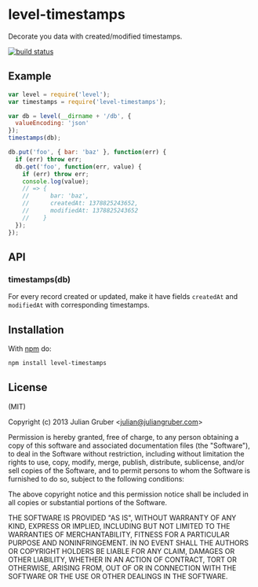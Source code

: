 # level-timestamps

Decorate you data with created/modified timestamps.

[![build status](https://secure.travis-ci.org/juliangruber/level-timestamps.png)](http://travis-ci.org/juliangruber/level-timestamps)

## Example

```js
var level = require('level');
var timestamps = require('level-timestamps');

var db = level(__dirname + '/db', {
  valueEncoding: 'json'
});
timestamps(db);

db.put('foo', { bar: 'baz' }, function(err) {
  if (err) throw err;
  db.get('foo', function(err, value) {
    if (err) throw err;
    console.log(value);
    // => {
    //      bar: 'baz',
    //      createdAt: 1378825243652,
    //      modifiedAt: 1378825243652
    //    }
  });
});
```

## API

### timestamps(db)

For every record created or updated, make it have fields
`createdAt` and `modifiedAt` with corresponding timestamps.

## Installation

With [npm](https://npmjs.org) do:

```bash
npm install level-timestamps
```

## License

(MIT)

Copyright (c) 2013 Julian Gruber &lt;julian@juliangruber.com&gt;

Permission is hereby granted, free of charge, to any person obtaining a copy of
this software and associated documentation files (the "Software"), to deal in
the Software without restriction, including without limitation the rights to
use, copy, modify, merge, publish, distribute, sublicense, and/or sell copies
of the Software, and to permit persons to whom the Software is furnished to do
so, subject to the following conditions:

The above copyright notice and this permission notice shall be included in all
copies or substantial portions of the Software.

THE SOFTWARE IS PROVIDED "AS IS", WITHOUT WARRANTY OF ANY KIND, EXPRESS OR
IMPLIED, INCLUDING BUT NOT LIMITED TO THE WARRANTIES OF MERCHANTABILITY,
FITNESS FOR A PARTICULAR PURPOSE AND NONINFRINGEMENT. IN NO EVENT SHALL THE
AUTHORS OR COPYRIGHT HOLDERS BE LIABLE FOR ANY CLAIM, DAMAGES OR OTHER
LIABILITY, WHETHER IN AN ACTION OF CONTRACT, TORT OR OTHERWISE, ARISING FROM,
OUT OF OR IN CONNECTION WITH THE SOFTWARE OR THE USE OR OTHER DEALINGS IN THE
SOFTWARE.
